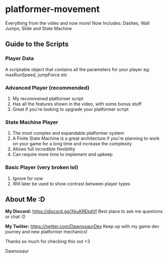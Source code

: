 # platformer-movement

Everything from the video and now more!
Now Includes: Dashes, Wall Jumps, Slide and State Machine

## Guide to the Scripts

### Player Data

  A scriptable object that contains all the parameters for your player
  eg: maxRunSpeed, jumpForce etc
  
### Advanced Player (recommended)

  1) My recommened platformer script
  2) Has all the features shown in the video, with some bonus stuff
  3) Great if you're looking to upgrade your platformer script 

### State Machine Player
  1) The most complex and expandable platformer system
  2) A Finite State Machine is a great architecture if you're planning to work on your game for a long time and increase the complexity
  3) Allows full incredible flexibility
  4) Can require more time to implement and upkeep


### Basic Player (very broken lol)
  1) Ignore for now
  2) Will later be used to show contrast between player types

## About Me :D
**My Discord:** https://discord.gg/XkuKREkdVf Best place to ask me questions or chat :D

**My Twiiter:** https://twitter.com/DawnosaurDev Keep up with my game dev journey and new platformer mechanics!

Thanks so much for checking this out <3

Dawnosaur 
